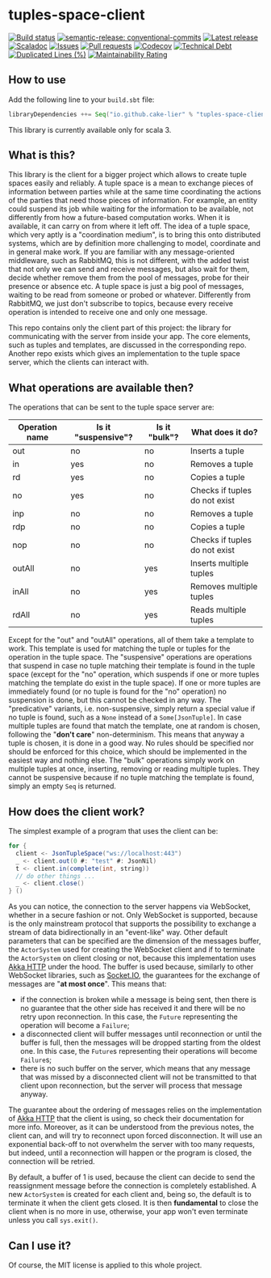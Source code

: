 # tuples-space-client

[![Build status](https://github.com/cake-lier/tuples-space-client/actions/workflows/release.yml/badge.svg)](https://github.com/cake-lier/tuples-space-client/actions/workflows/release.yml)
[![semantic-release: conventional-commits](https://img.shields.io/badge/semantic--release-conventional_commits-e10098?logo=semantic-release)](https://github.com/semantic-release/semantic-release)
[![Latest release](https://img.shields.io/github/v/release/cake-lier/tuples-space-client)](https://github.com/cake-lier/tuples-space-client/releases/latest/)
[![Scaladoc](https://img.shields.io/github/v/release/cake-lier/tuples-space-client?label=scaladoc)](https://cake-lier.github.io/tuples-space-client/io/github/cakelier)
[![Issues](https://img.shields.io/github/issues/cake-lier/tuples-space-client)](https://github.com/cake-lier/tuples-space-client/issues)
[![Pull requests](https://img.shields.io/github/issues-pr/cake-lier/tuples-space-client)](https://github.com/cake-lier/tuples-space-client/pulls)
[![Codecov](https://codecov.io/gh/cake-lier/tuples-space-client/branch/main/graph/badge.svg?token=UX36N6CU78)](https://codecov.io/gh/cake-lier/tuples-space-client)
[![Technical Debt](https://sonarcloud.io/api/project_badges/measure?project=cake-lier_tuples-space-client&metric=sqale_index)](https://sonarcloud.io/summary/new_code?id=cake-lier_tuples-space-client)
[![Duplicated Lines (%)](https://sonarcloud.io/api/project_badges/measure?project=cake-lier_tuples-space-client&metric=duplicated_lines_density)](https://sonarcloud.io/summary/new_code?id=cake-lier_tuples-space-client)
[![Maintainability Rating](https://sonarcloud.io/api/project_badges/measure?project=cake-lier_tuples-space-client&metric=sqale_rating)](https://sonarcloud.io/summary/new_code?id=cake-lier_tuples-space-client)

## How to use

Add the following line to your `build.sbt` file:

```scala 3
libraryDependencies ++= Seq("io.github.cake-lier" % "tuples-space-client" % "1.0.1")
```

This library is currently available only for scala 3.

## What is this?

This library is the client for a bigger project which allows to create tuple spaces easily and reliably. A tuple space is a
mean to exchange pieces of information between parties while at the same time coordinating the actions of the parties that need
those pieces of information. For example, an entity could suspend its job while waiting for the information to be available, not
differently from how a future-based computation works. When it is available, it can carry on from where it left off. The idea of a
tuple space, which very aptly is a "coordination medium", is to bring this onto distributed systems, which are by definition more
challenging to model, coordinate and in general make work. If you are familiar with any message-oriented middleware, such as
RabbitMQ, this is not different, with the added twist that not only we can send and receive messages, but also wait for
them, decide whether remove them from the pool of messages, probe for their presence or absence etc. A tuple space is just a big
pool of messages, waiting to be read from someone or probed or whatever. Differently from RabbitMQ, we just don't subscribe to
topics, because every receive operation is intended to receive one and only one message.

This repo contains only the client part of this project: the library for communicating with the server from inside your app. The
core elements, such as tuples and templates, are discussed in the corresponding repo. Another repo exists which gives an
implementation to the tuple space server, which the clients can interact with.

## What operations are available then?

The operations that can be sent to the tuple space server are:

| Operation name | Is it "suspensive"? | Is it "bulk"? | What does it do?               |
|----------------|---------------------|---------------|--------------------------------|
| out            | no                  | no            | Inserts a tuple                |
| in             | yes                 | no            | Removes a tuple                |
| rd             | yes                 | no            | Copies a tuple                 |
| no             | yes                 | no            | Checks if tuples do not exist  |
| inp            | no                  | no            | Removes a tuple                |
| rdp            | no                  | no            | Copies a tuple                 |
| nop            | no                  | no            | Checks if tuples do not exist  |
| outAll         | no                  | yes           | Inserts multiple tuples        |
| inAll          | no                  | yes           | Removes multiple tuples        |
| rdAll          | no                  | yes           | Reads multiple tuples          |

Except for the "out" and "outAll" operations, all of them take a template to work. This template is used for matching the tuple or
tuples for the operation in the tuple space. The "suspensive" operations are operations that suspend in case no tuple matching
their template is found in the tuple space (except for the "no" operation, which suspends if one or more tuples matching the
template do exist in the tuple space). If one or more tuples are immediately found (or no tuple is found for the "no" operation) no
suspension is done, but this cannot be checked in any way. The "predicative" variants, i.e. non-suspensive, simply return a special
value if no tuple is found, such as a ```None``` instead of a ```Some[JsonTuple]```. In case multiple tuples are found that match
the template, one at random is chosen, following the "**don't care**" non-determinism. This means that anyway a tuple is chosen,
it is done in a good way. No rules should be specified nor should be enforced for this choice, which should be implemented in the
easiest way and nothing else. The "bulk" operations simply work on multiple tuples at once, inserting, removing or reading multiple
tuples. They cannot be suspensive because if no tuple matching the template is found, simply an empty ```Seq``` is returned.

## How does the client work?

The simplest example of a program that uses the client can be:

```scala 3
for {
  client <- JsonTupleSpace("ws://localhost:443")
  _ <- client.out(0 #: "test" #: JsonNil)
  t <- client.in(complete(int, string))
  // do other things ...
  _ <- client.close()
} ()
```

As you can notice, the connection to the server happens via WebSocket, whether in a secure fashion or not. Only WebSocket is
supported, because is the only mainstream protocol that supports the possibility to exchange a stream of data bidirectionally in
an "event-like" way. Other default parameters that can be specified are the dimension of the messages buffer, the
```ActorSystem``` used for creating the WebSocket client and if to terminate the ```ActorSystem``` on client closing or not,
because this implementation uses [Akka HTTP](https://doc.akka.io/docs/akka-http/current/index.html) under the hood. The buffer is
used because, similarly to other WebSocket libraries, such as [Socket.IO](https://socket.io/), the guarantees for the exchange of
messages are "**at most once**". This means that:

* if the connection is broken while a message is being sent, then there is no guarantee that the other side has received it and
  there will be no retry upon reconnection. In this case, the ```Future``` representing the operation will become a ```Failure```;
* a disconnected client will buffer messages until reconnection or until the buffer is full, then the messages will be dropped
  starting from the oldest one. In this case, the ```Future```s representing their operations will become ```Failure```s;
* there is no such buffer on the server, which means that any message that was missed by a disconnected client will not be
  transmitted to that client upon reconnection, but the server will process that message anyway.

The guarantee about the ordering of messages relies on the implementation of
[Akka HTTP](https://doc.akka.io/docs/akka-http/current/index.html) that the client is using, so check their documentation for
more info. Moreover, as it can be understood from the previous notes, the client can, and will try to reconnect upon
forced disconnection. It will use an exponential back-off to not overwhelm the server with too many requests, but indeed,
until a reconnection will happen or the program is closed, the connection will be retried.

By default, a buffer of 1 is used, because the client can decide to send the reassignment message before the connection is
completely established. A new ```ActorSystem``` is created for each client and, being so, the default is to terminate it when the
client gets closed. It is then **fundamental** to close the client when is no more in use, otherwise, your app won't even terminate
unless you call ```sys.exit()```.

## Can I use it?

Of course, the MIT license is applied to this whole project.
